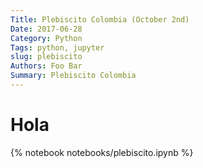 ```yaml
---
Title: Plebiscito Colombia (October 2nd)
Date: 2017-06-28
Category: Python
Tags: python, jupyter
slug: plebiscito
Authors: Foo Bar
Summary: Plebiscito Colombia
---
```


# Hola

{% notebook notebooks/plebiscito.ipynb %}